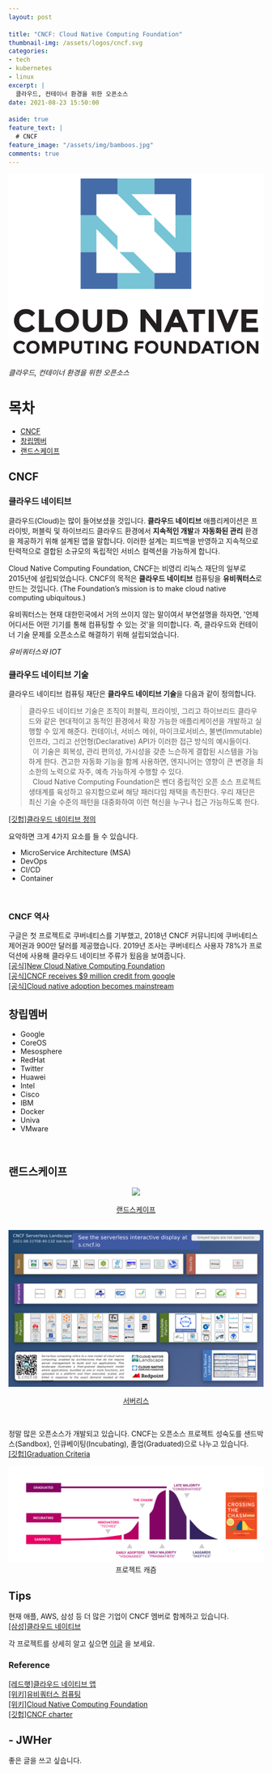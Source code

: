 ```yaml
---
layout: post

title: "CNCF: Cloud Native Computing Foundation"
thumbnail-img: /assets/logos/cncf.svg  
categories:
- tech
- kubernetes
- linux
excerpt: |
  클라우드, 컨테이너 환경을 위한 오픈소스  
date: 2021-08-23 15:50:00

aside: true
feature_text: |
  # CNCF
feature_image: "/assets/img/bamboos.jpg"
comments: true
---
```


<!-- more -->

<p align="center">
<img src="/assets/logos/cncf.svg" style="max-height: 40vh;"/>
</p>

*클라우드, 컨테이너 환경을 위한 오픈소스*  

# 목차
* [CNCF](#cncf)
* [창립멤버](#창립멤버)
* [랜드스케이프](#랜드스케이프)

## CNCF

### 클라우드 네이티브

클라우드(Cloud)는 많이 들어보셨을 것입니다.
**클라우드 네이티브** 애플리케이션은 프라이빗, 퍼블릭 및 하이브리드 클라우드 환경에서 **지속적인 개발**과
**자동화된 관리** 환경을 제공하기 위해 설계된 앱을 말합니다.
이러한 설계는 피드백을 반영하고 지속적으로 탄력적으로 결합된 소규모의 독립적인 서비스 컬렉션을 가능하게 합니다.

Cloud Native Computing Foundation, CNCF는 비영리 리눅스 재단의 일부로 2015년에 설립되었습니다.
CNCF의 목적은 **클라우드 네이티브** 컴퓨팅을 **유비쿼터스**로 만드는 것입니다.
(The Foundation’s mission is to make cloud native computing ubiquitous.)  

유비쿼터스는 현재 대한민국에서 거의 쓰이지 않는 말이여서 부연설명을 하자면,
'언제 어디서든 어떤 기기를 통해 컴퓨팅할 수 있는 것'을 의미합니다.
즉, 클라우드와 컨테이너 기술 문제를 오픈소스로 해결하기 위해 설립되었습니다.

<script type="text/javascript" src="https://ssl.gstatic.com/trends_nrtr/2674_RC03/embed_loader.js"></script>
<script type="text/javascript">
trends.embed.renderExploreWidget("TIMESERIES", {"comparisonItem":[{"keyword":"ubiquitous","geo":"KR","time":"2004-01-01 2021-08-23"},{"keyword":"IOT","geo":"KR","time":"2004-01-01 2021-08-23"}],"category":0,"property":""}, {"exploreQuery":"date=all&geo=KR&q=ubiquitous,IOT","guestPath":"https://trends.google.co.kr:443/trends/embed/"});
</script>

*유비쿼터스와 IOT*
<br/>

### 클라우드 네이티브 기술

클라우드 네이티브 컴퓨팅 재단은 **클라우드 네이티브 기술**을 다음과 같이 정의합니다.
> 클라우드 네이티브 기술은 조직이 퍼블릭, 프라이빗, 그리고 하이브리드 클라우드와 같은 현대적이고 동적인 환경에서 확장 가능한 애플리케이션을 개발하고 실행할 수 있게 해준다. 컨테이너, 서비스 메쉬, 마이크로서비스, 불변(Immutable) 인프라, 그리고 선언형(Declarative) API가 이러한 접근 방식의 예시들이다.  
> &nbsp;
> 이 기술은 회복성, 관리 편의성, 가시성을 갖춘 느슨하게 결합된 시스템을 가능하게 한다. 견고한 자동화 기능을 함께 사용하면, 엔지니어는 영향이 큰 변경을 최소한의 노력으로 자주, 예측 가능하게 수행할 수 있다.  
> &nbsp;
> Cloud Native Computing Foundation은 벤더 중립적인 오픈 소스 프로젝트 생태계를 육성하고 유지함으로써 해당 패러다임 채택을 촉진한다. 우리 재단은 최신 기술 수준의 패턴을 대중화하여 이런 혁신을 누구나 접근 가능하도록 한다.

[[깃헙]클라우드 네이티브 정의](https://github.com/cncf/toc/blob/main/DEFINITION.md#%ED%95%9C%EA%B5%AD%EC%96%B4)

요악하면 크게 4가지 요소를 들 수 있습니다.
* MicroService Architecture (MSA)
* DevOps
* CI/CD
* Container
<br/>

### CNCF 역사

구글은 첫 프로젝트로 쿠버네티스를 기부했고, 2018년 CNCF 커뮤니티에 쿠버네티스 제어권과 900만 달러를 제공했습니다.
2019년 조사는 쿠버네티스 사용자 78%가 프로덕션에 사용해 클라우드 네이티브 주류가 됬음을 보여줍니다.  
[[공식]New Cloud Native Computing Foundation](https://www.cncf.io/announcements/2015/06/21/new-cloud-native-computing-foundation-to-drive-alignment-among-container-technologies/)  
[[공식]CNCF receives $9 million credit from google](https://www.cncf.io/announcements/2018/08/29/cncf-receives-9-million-cloud-credit-grant-from-google/)  
[[공식]Cloud native adoption becomes mainstream](https://www.cncf.io/blog/2020/03/04/2019-cncf-survey-results-are-here-deployments-are-growing-in-size-and-speed-as-cloud-native-adoption-becomes-mainstream/)
<br/>

## 창립멤버
* Google
* CoreOS
* Mesosphere
* RedHat
* Twitter
* Huawei
* Intel
* Cisco
* IBM
* Docker
* Univa
* VMware
<br/>
  
## 랜드스케이프

<div markdown="1" align="center">
<img src="/assets/img/cncf/landscape.png" style="max-height: 40vh;"/><br/>

[랜드스케이프](https://landscape.cncf.io/)
</div>
<br/>

<div markdown="1" align="center">
<img src="/assets/img/cncf/serverless.png" style="max-height: 40vh;"/><br/>

[서버리스](https://landscape.cncf.io/serverless)
</div>
<br/>

정말 많은 오픈소스가 개발되고 있습니다.
CNCF는 오픈소스 프로젝트 성숙도를
샌드박스(Sandbox), 인큐베이팅(Incubating), 졸업(Graduated)으로 나누고 있습니다.  
[[깃헙]Graduation Criteria](https://github.com/cncf/toc/blob/main/process/graduation_criteria.adoc)

<p align="center">
<img src="/assets/img/cncf/chasm.svg" style="max-height: 40vh;"/><br/>
프로젝트 캐즘
</p>

## Tips

현재 애플, AWS, 삼성 등 더 많은 기업이 CNCF 멤버로 함께하고 있습니다.  
[[삼성]클라우드 네이티브](https://www.samsungsds.com/kr/insights/101917_RD_Cloudnative.html)  

각 프로젝트를 상세히 알고 싶으면 [이글](https://jwher.github.io/blog-tech-map) 을 보세요.

### Reference  
[[레드햇]클라우드 네이티브 앱](https://www.redhat.com/ko/topics/cloud-native-apps)  
[[위키]유비쿼터스 컴퓨팅](https://ko.wikipedia.org/wiki/%EC%9C%A0%EB%B9%84%EC%BF%BC%ED%84%B0%EC%8A%A4_%EC%BB%B4%ED%93%A8%ED%8C%85)  
[[위키]Cloud Native Computing Foundation](https://en.wikipedia.org/wiki/Cloud_Native_Computing_Foundation)  
[[깃헙]CNCF charter](https://github.com/cncf/foundation/blob/master/charter.md)

## - JWHer  
좋은 글을 쓰고 싶습니다.

<!-- update log -->
<!--
본문에 추가할 내용을 적는다.
-->
